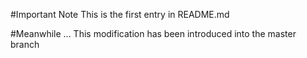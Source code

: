 #Important Note
This is the first entry in README.md

#Meanwhile ...
This modification has been introduced into the master branch
